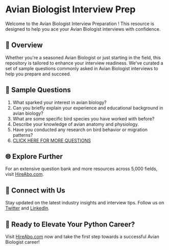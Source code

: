 # Avian Biologist Interview Prep

Welcome to the Avian Biologist Interview Preparation ! This resource is designed to help you ace your Avian Biologist interviews with confidence.

## 🚀 Overview

Whether you're a seasoned Avian Biologist or just starting in the field, this repository is tailored to enhance your interview readiness. We've curated a set of sample questions commonly asked in Avian Biologist interviews to help you prepare and succeed.

## 📝 Sample Questions

1. What sparked your interest in avian biology?
2. Can you briefly explain your experience and educational background in avian biology?
3. What are some specific bird species you have worked with before?
4. Describe your knowledge of avian anatomy and physiology.
5. Have you conducted any research on bird behavior or migration patterns?
6. [CLICK HERE FOR MORE QUESTIONS](https://hireabo.com/job/5_1_35/Avian%20Biologist)

## 🌐 Explore Further

For an extensive question bank and more resources across 5,000 fields, visit [HireAbo.com](https://www.hireabo.com).

## 📱 Connect with Us

Stay updated on the latest industry insights and interview tips. Follow us on [Twitter](https://twitter.com/hireabo) and [LinkedIn](https://www.linkedin.com/in/hire-abo-3609972a8/).

## 🚀 Ready to Elevate Your Python Career?

Visit [HireAbo.com](https://www.hireabo.com) now and take the first step towards a successful Avian Biologist career!